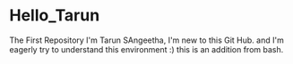 # Hello_Tarun
The First Repository
I'm Tarun SAngeetha, I'm new to this Git Hub.
and I'm eagerly try to understand this environment :)
this is an addition from bash.
